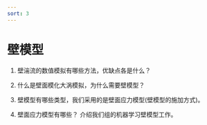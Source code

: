 ```yaml
---
sort: 3
---
```

# 壁模型

1. 壁湍流的数值模拟有哪些方法，优缺点各是什么？

2. 什么是壁面模化大涡模拟，为什么需要壁模型？

3. 壁模型有哪些类型，我们采用的是壁面应力模型(壁模型的施加方式)。

4. 壁面应力模型有哪些？ 介绍我们组的机器学习壁模型工作。
